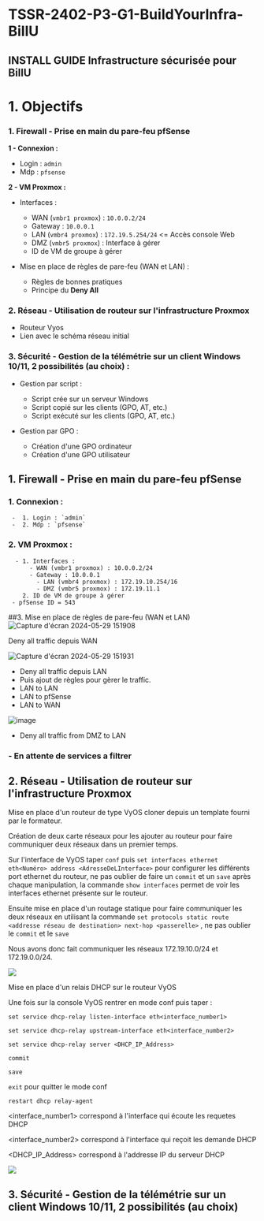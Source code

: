 # TSSR-2402-P3-G1-BuildYourInfra-BillU

## INSTALL GUIDE Infrastructure sécurisée pour BillU

# 1. Objectifs

### 1. Firewall - Prise en main du pare-feu pfSense
**1 - Connexion :**
- Login : `admin`
- Mdp : `pfsense`

**2 - VM Proxmox :**

- Interfaces :
  - WAN (`vmbr1 proxmox`) : `10.0.0.2/24`
  - Gateway : `10.0.0.1`
  - LAN (`vmbr4 proxmox`) : `172.19.5.254/24` <= Accès console Web
  - DMZ (`vmbr5 proxmox`) : Interface à gérer
  - ID de VM de groupe à gérer
      
- Mise en place de règles de pare-feu (WAN et LAN) :
  - Règles de bonnes pratiques
  - Principe du **Deny All**

### 2. Réseau - Utilisation de routeur sur l'infrastructure Proxmox
  - Routeur Vyos
  - Lien avec le schéma réseau initial

### 3. Sécurité - Gestion de la télémétrie sur un client Windows 10/11, 2 possibilités (au choix) :

- Gestion par script :
  - Script crée sur un serveur Windows
  - Script copié sur les clients (GPO, AT, etc.)
  - Script exécuté sur les clients (GPO, AT, etc.)

- Gestion par GPO :
  - Création d'une GPO ordinateur
  - Création d'une GPO utilisateur

## 1. Firewall - Prise en main du pare-feu pfSense
### 1. Connexion :
	 -	1. Login : `admin`
	 -	2. Mdp : `pfsense`
### 2. VM Proxmox :
	  -	1. Interfaces :
		  - WAN (vmbr1 proxmox) : 10.0.0.2/24
		  - Gateway : 10.0.0.1
			- LAN (vmbr4 proxmox) : 172.19.10.254/16 
			- DMZ (vmbr5 proxmox) : 172.19.11.1
		2. ID de VM de groupe à gérer
     - pfSense ID = 543
##3. Mise en place de règles de pare-feu (WAN et LAN)
  ![Capture d'écran 2024-05-29 151908](https://github.com/WildCodeSchool/TSSR-2402-P3-G1-BuildYourInfra-BillU/assets/160050170/2bdf9f9e-5dcb-4b13-8947-2f37fcb8a3aa)
    
  Deny all traffic depuis WAN

  ![Capture d'écran 2024-05-29 151931](https://github.com/WildCodeSchool/TSSR-2402-P3-G1-BuildYourInfra-BillU/assets/160050170/b7836113-b743-44dc-bbc4-2621f2d1c4a6)
    
  - Deny all traffic depuis LAN
  - Puis ajout de règles pour gèrer le traffic.
  - LAN to LAN
  - LAN to pfSense
  - LAN to WAN

  ![image](https://github.com/WildCodeSchool/TSSR-2402-P3-G1-BuildYourInfra-BillU/assets/160050170/8cdd015f-702f-4225-8f5f-386c4e40d6cf)

  - Deny all traffic from DMZ to LAN


 ### - En attente de services a filtrer
    



## 2. Réseau - Utilisation de routeur sur l'infrastructure Proxmox

Mise en place d'un routeur de type VyOS cloner depuis un template fourni par le formateur.

Création de deux carte réseaux pour les ajouter au routeur pour faire communiquer deux réseaux dans un premier temps.

Sur l'interface de VyOS taper `conf` puis `set interfaces ethernet eth<Numéro> address <AdresseDeLInterface>` pour configurer les différents port ethernet du routeur, ne pas oublier de faire un `commit` et un `save` après chaque manipulation, la commande `show interfaces` permet de voir les interfaces ethernet présente sur le routeur.

Ensuite mise en place d'un routage statique pour faire communiquer les deux réseaux en utilisant la commande `set protocols static route <addresse réseau de destination> next-hop <passerelle>` , ne pas oublier le `commit` et le `save`

Nous avons donc fait communiquer les réseaux 172.19.10.0/24 et 172.19.0.0/24.

![](https://github.com/WildCodeSchool/TSSR-2402-P3-G1-BuildYourInfra-BillU/blob/main/RESSOURCES/VyOS_Show_Interface&Show_IP_Route.png?raw=true)

Mise en place d'un relais DHCP sur le routeur VyOS

Une fois sur la console VyOS rentrer en mode conf puis taper :

`set service dhcp-relay listen-interface eth<interface_number1>`

`set service dhcp-relay upstream-interface eth<interface_number2>`

`set service dhcp-relay server <DHCP_IP_Address>`

`commit`

`save`

`exit` pour quitter le mode conf

`restart dhcp relay-agent`

<interface_number1> correspond à l'interface qui écoute les requetes DHCP

<interface_number2> correspond à l'interface qui reçoit les demande DHCP

<DHCP_IP_Address> correspond à l'addresse IP du serveur DHCP

![](https://github.com/WildCodeSchool/TSSR-2402-P3-G1-BuildYourInfra-BillU/blob/main/RESSOURCES/VyOS_DHCP_Relay.png?raw=true)


## 3. Sécurité - Gestion de la télémétrie sur un client Windows 10/11, 2 possibilités (au choix)
